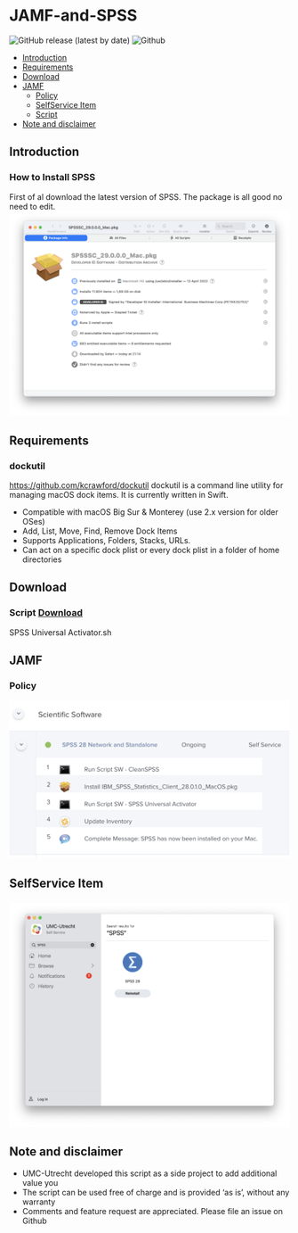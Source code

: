# JAMF-and-SPSS

![GitHub release (latest by date)](https://img.shields.io/badge/release-v1.0-blue)
![Github](https://img.shields.io/badge/macOS-11%2B-green)

- [Introduction](#introduction)
- [Requirements](#requirements)
- [Download](#download)
- [JAMF](#JAMF)
  * [Policy](#Policy)
  * [SelfService Item](#SelfService-Item)
  * [Script](#Script)
- [Note and disclaimer](#note-and-disclaimer)

## Introduction
### How to Install SPSS 
First of al download the latest version of SPSS. The package is all good no need to edit.
<img src="/Screenshots/SPSSSC_29.0.0.0_Mac.png" width="800">

## Requirements
### dockutil
https://github.com/kcrawford/dockutil
dockutil is a command line utility for managing macOS dock items. It is currently written in Swift.

  * Compatible with macOS Big Sur & Monterey (use 2.x version for older OSes)
  * Add, List, Move, Find, Remove Dock Items
  * Supports Applications, Folders, Stacks, URLs.
  * Can act on a specific dock plist or every dock plist in a folder of home directories

## Download
### Script [**Download**](https://github.com/mvught/JAMF-and-SPSS/blob/main/SPSS%20Universal%20Activator.sh)
SPSS Universal Activator.sh 

## JAMF
### Policy
<img src="/Screenshots/SPSS-Policy.png" width="800">

## SelfService Item
### 
<img src="Screenshots/SelfService-SPSS.png" width="800">


## Note and disclaimer
* UMC-Utrecht developed this script as a side project to add additional value you
* The script can be used free of charge and is provided ‘as is’, without any warranty
* Comments and feature request are appreciated. Please file an issue on Github
